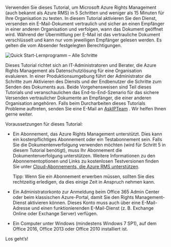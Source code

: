Verwenden Sie dieses Tutorial, um Microsoft Azure Rights Management (auch bekannt als Azure RMS) in 5 Schritten und weniger als 15 Minuten für Ihre Organisation zu testen. In diesem Tutorial aktivieren Sie den Dienst, versenden ein E-Mail-Dokument vertraulich und sicher an einen Empfänger in einer anderen Organisation und verfolgen, wann das Dokument geöffnet wird. Während der Übermittlung per E-Mail ist das vertrauliche Dokument verschlüsselt und kann nur vom jeweiligen Empfänger gelesen werden. Es gelten die vom Absender festgelegten Berechtigungen.

![Quick Start-Lernprogramm – Alle Schritte](../media/AzRMS_QuickStartStepsAll.PNG)

Dieses Tutorial richtet sich an IT-Administratoren und Berater, die Azure Rights Management als Datenschutzlösung für eine Organisation evaluieren. In einer Produktionsumgebung führt der Administrator die Schritte zum Aktivieren des Diensts und der Endbenutzer die Schritte zum Senden des Dokuments aus. Beide Vorgehensweisen sind Teil dieses Tutorials und veranschaulichen das End-to-End-Szenario für das sichere Versenden vertraulicher Dokumente an Empfänger, die einer anderen Organisation angehören. Falls beim Durcharbeiten dieses Tutorials Probleme auftreten, senden Sie eine E-Mail an [AskIPTeam](mailto:askipteam@microsoft.com?subject=Having%20problems%20with%20the%20Quick%20Start%20tutorial) . Wir helfen Ihnen gerne weiter.

Voraussetzungen für dieses Tutorial:

-   Ein Abonnement, das Azure Rights Management unterstützt. Dies kann ein kostenpflichtiges Abonnement oder ein Testabonnement sein. Falls Sie die Dokumentenverfolgung verwenden möchten (wird für Schritt 5 in diesem Tutorial benötigt), muss Ihr Abonnement die Dokumentenverfolgung unterstützen. Weitere Informationen zu den Abonnementoptionen und Links zu kostenlosen Testversionen finden Sie unter [Cloud-Abonnements, die Azure RMS unterstützen](../get-started/requirements-subscriptions.md).

    Tipp: Wenn Sie ein Abonnement erwerben müssen, sollten Sie dies rechtzeitig erledigen, da dies einige Zeit in Anspruch nehmen kann.

-   Ein Administratorkonto zur Anmeldung beim Office 365 Admin Center oder beim klassischen Azure-Portal, damit Sie den Rights Management-Dienst aktivieren können. Dieses Konto muss auch über eine E-Mail-Adresse und einen funktionierenden E-Mail-Dienst (z. B. Exchange Online oder Exchange Server) verfügen.

-   Ein Computer unter Windows (mindestens Windows 7 SP1), auf dem Office 2016, Office 2013 oder Office 2010 installiert ist.

Los geht’s!


<!--HONumber=Apr16_HO3-->



